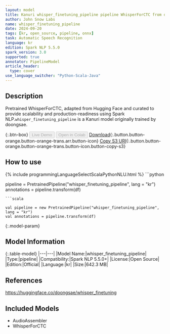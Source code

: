```yaml
---
layout: model
title: Kanuri whisper_finetuning_pipeline pipeline WhisperForCTC from doongsae
author: John Snow Labs
name: whisper_finetuning_pipeline
date: 2024-09-20
tags: [kr, open_source, pipeline, onnx]
task: Automatic Speech Recognition
language: kr
edition: Spark NLP 5.5.0
spark_version: 3.0
supported: true
annotator: PipelineModel
article_header:
  type: cover
use_language_switcher: "Python-Scala-Java"
---
```


## Description

Pretrained WhisperForCTC, adapted from Hugging Face and curated to provide scalability and production-readiness using Spark NLP.`whisper_finetuning_pipeline` is a Kanuri model originally trained by doongsae.

{:.btn-box}
<button class="button button-orange" disabled>Live Demo</button>
<button class="button button-orange" disabled>Open in Colab</button>
[Download](https://s3.amazonaws.com/auxdata.johnsnowlabs.com/public/models/whisper_finetuning_pipeline_kr_5.5.0_3.0_1726876793877.zip){:.button.button-orange.button-orange-trans.arr.button-icon}
[Copy S3 URI](s3://auxdata.johnsnowlabs.com/public/models/whisper_finetuning_pipeline_kr_5.5.0_3.0_1726876793877.zip){:.button.button-orange.button-orange-trans.button-icon.button-copy-s3}

## How to use



<div class="tabs-box" markdown="1">
{% include programmingLanguageSelectScalaPythonNLU.html %}
```python

pipeline = PretrainedPipeline("whisper_finetuning_pipeline", lang = "kr")
annotations =  pipeline.transform(df)   

```
```scala

val pipeline = new PretrainedPipeline("whisper_finetuning_pipeline", lang = "kr")
val annotations = pipeline.transform(df)

```
</div>

{:.model-param}
## Model Information

{:.table-model}
|---|---|
|Model Name:|whisper_finetuning_pipeline|
|Type:|pipeline|
|Compatibility:|Spark NLP 5.5.0+|
|License:|Open Source|
|Edition:|Official|
|Language:|kr|
|Size:|642.3 MB|

## References

https://huggingface.co/doongsae/whisper_finetuning

## Included Models

- AudioAssembler
- WhisperForCTC